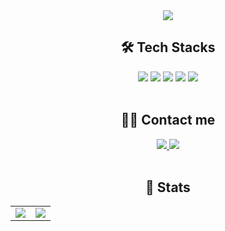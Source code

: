 <div align="center">
  <img src="https://capsule-render.vercel.app/api?type=soft&color=ffffff&height=180&text=🔫Watergunwoo's%20Github&animation=fadeIn&fontColor=000000&fontSize=50" />
</div>

<div align="center">
  <h2>🛠️ Tech Stacks</h2>
  <img src="https://img.shields.io/badge/Python-3776AB?style=for-the-badge&logo=Python&logoColor=white">
  <img src="https://img.shields.io/badge/Keras-D00000?style=for-the-badge&logo=Keras&logoColor=white">
  <img src="https://img.shields.io/badge/Tensorflow-FF6F00?style=for-the-badge&logo=Tensorflow&logoColor=white">
  <img src="https://img.shields.io/badge/PyTorch-EE4C2C?style=for-the-badge&logo=PyTorch&logoColor=white">
  <img src="https://img.shields.io/badge/Github-181717?style=for-the-badge&logo=Github&logoColor=white">
</div>

<br/>

<div align="center">
  <h2>🧑‍💻 Contact me</h2>
  <a href="mailto:watergunwoo@gmail.com">
    <img src="https://img.shields.io/badge/Gmail-EA4335?style=for-the-badge&logo=Gmail&logoColor=white">
  </a>
  <a href="https://baekunwoo.tistory.com/">
    <img src="https://img.shields.io/badge/Tistory-000000?style=for-the-badge&logo=Tistory&logoColor=white">
  </a>
</div>

<br/>

<div align="center">
  <h2>🏅 Stats</h2>
  <table>
    <tr>
      <td>
        <img src="https://github-readme-stats.vercel.app/api?username=watergunwoo&custom_title=GitHub%20Stats&show_icons=true&theme=swift" />
      </td>
      <td>
        <img src="https://github-readme-stats.vercel.app/api/top-langs/?username=watergunwoo&layout=compact&theme=swift" />
      </td>
    </tr>
  </table>
</div>

    
